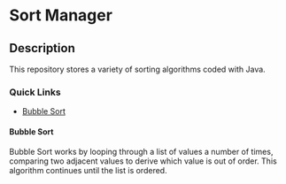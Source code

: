   # Sort Manager

## Description
This repository stores a variety of sorting algorithms coded with Java.    

### Quick Links
- [Bubble Sort](https://github.com/bsrwilliams/SortManager/tree/master/BubbleSort/src/sparta/bradleywilliams)

#### Bubble Sort
Bubble Sort works by looping through a list of values a number of times, comparing two adjacent values to derive which value is out of order. This algorithm continues until the list is ordered.  
